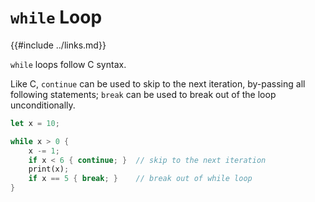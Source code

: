 `while` Loop
============

{{#include ../links.md}}

`while` loops follow C syntax.

Like C, `continue` can be used to skip to the next iteration, by-passing all following statements;
`break` can be used to break out of the loop unconditionally.

```rust
let x = 10;

while x > 0 {
    x -= 1;
    if x < 6 { continue; }  // skip to the next iteration
    print(x);
    if x == 5 { break; }    // break out of while loop
}
```
